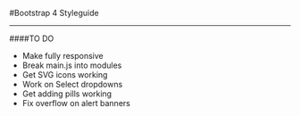 #Bootstrap 4 Styleguide

---

####TO DO
- Make fully responsive
- Break main.js into modules
- Get SVG icons working
- Work on Select dropdowns
- Get adding pills working
- Fix overflow on alert banners
